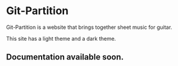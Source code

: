 # Git-Partition

Git-Partition is a website that brings together sheet music for guitar.

This site has a light theme and a dark theme.

## Documentation available soon.